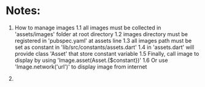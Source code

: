 # Notes:

1. How to manage images
   1.1 all images must be collected in 'assets/images' folder at root directory
   1.2 images directory must be registered in 'pubspec.yaml' at assets line
   1.3 all images path must be set as constant in 'lib/src/constants/assets.dart'
   1.4 in 'assets.dart' will provide class 'Asset' that store constant variable
   1.5 Finally, call image to display by using 'Image.asset(Asset.{$constant})'
   1.6 Or use 'Image.network('url')' to display image from internet

2. 